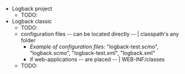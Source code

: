* Logback project
  * TODO:
* Logback classic
  * TODO:
  * configuration files -- can be located directly -- | classpath's any folder
    * _Example of configuration files:_ "logback-test.scmo", "logback.scmo", "logback-test.xml", "logback.xml"
    * if web-applications -- are placed -- | WEB-INF/classes
  * TODO:
